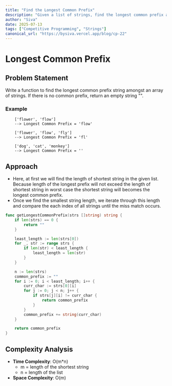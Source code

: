 ```yaml
---
title: "Find the Longest Common Prefix"
description: "Given a list of strings, find the longest common prefix among them"
author: "Siva"
date: 2025-07-13
tags: ["Competitive Programming", "Strings"]
canonical_url: "https://bysiva.vercel.app/blog/cp-22"
---
```


# Longest Common Prefix
## Problem Statement
Write a function to find the longest common prefix string amongst an array of strings. If there is no common prefix, return an empty string "".

### Example
```text
    ['flower', 'flow']
    --> Longest Common Prefix = 'flow'

    ['flower', 'flow', 'fly']
    --> Longest Common Prefix = 'fl'

    ['dog', 'cat', 'monkey']
    --> Longest Common Prefix = ''
```

## Approach
- Here, at first we will find the length of shortest string in the given list. Because length of the longest prefix will not exceed the length of shortest string in worst case the shortest string will becomes the longest common prefix.
- Once we find the smallest string length, we iterate through this length and compare the each index of all strings until the miss match occurs.

```go
func getLongestCommonPrefix(strs []string) string {
	if len(strs) == 0 {
		return ""
	}

	least_length := len(strs[0])
	for _, str := range strs {
		if len(str) < least_length {
			least_length = len(str)
		}
	}

	n := len(strs)
	common_prefix := ""
	for i := 0; i < least_length; i++ {
		curr_char := strs[0][i]
		for j := 0; j < n; j++ {
			if strs[j][i] != curr_char {
				return common_prefix
			}
		}
		common_prefix += string(curr_char)
	}

	return common_prefix
}
```

## Complexity Analysis
- **Time Complexity**: O(m*n)
    - m = length of the shortest string
    - n = length of the list
- **Space Complexity**: O(m)